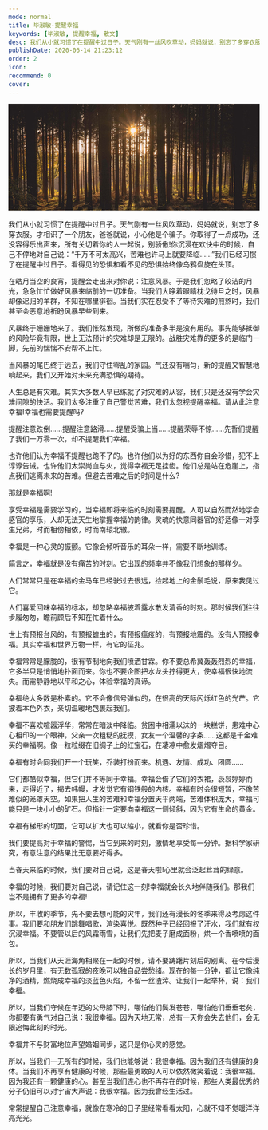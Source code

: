 ```yaml
---
mode: normal
title: 毕淑敏-提醒幸福
keywords: [毕淑敏, 提醒幸福, 散文]
desc: 我们从小就习惯了在提醒中过日子。天气刚有一丝风吹草动，妈妈就说，别忘了多穿衣服。才相识了一个朋友，爸爸就说，小心他是个骗子。
publishDate: 2020-06-14 21:23:12
order: 2
icon: 
recommend: 0
cover: 
---
```


![演示图片](./inner/3.jpg)

我们从小就习惯了在提醒中过日子。天气刚有一丝风吹草动，妈妈就说，别忘了多穿衣服。才相识了一个朋友，爸爸就说，小心他是个骗子。你取得了一点成功，还没容得乐出声来，所有关切着你的人一起说，别骄傲!你沉浸在欢快中的时候，自己不停地对自己说：“千万不可太高兴，苦难也许马上就要降临……”我们已经习惯了在提醒中过日子。看得见的恐惧和看不见的恐惧始终像乌鸦盘旋在头顶。

在皓月当空的良宵，提醒会走出来对你说：注意风暴。于是我们忽略了皎洁的月光，急急忙忙做好风暴来临前的一切准备。当我们大睁着眼睛枕戈待旦之时，风暴却像迟归的羊群，不知在哪里徘徊。当我们实在忍受不了等待灾难的煎熬时，我们甚至会恶意地祈盼风暴早些到来。

风暴终于姗姗地来了。我们怅然发现，所做的准备多半是没有用的。事先能够抵御的风险毕竟有限，世上无法预计的灾难却是无限的。战胜灾难靠的更多的是临门一脚，先前的惴惴不安帮不上忙。

当风暴的尾巴终于远去，我们守住零乱的家园。气还没有喘匀，新的提醒又智慧地响起来，我们又开始对未来充满恐惧的期待。

人生总是有灾难。其实大多数人早已练就了对灾难的从容，我们只是还没有学会灾难间隙的快活。我们太多注重了自己警觉苦难，我们太忽视提醒幸福。请从此注意幸福!幸福也需要提醒吗?

提醒注意跌倒……提醒注意路滑……提醒受骗上当……提醒荣辱不惊……先哲们提醒了我们一万零一次，却不提醒我们幸福。

也许他们认为幸福不提醒也跑不了的。也许他们以为好的东西你自会珍惜，犯不上谆谆告诫。也许他们太崇尚血与火，觉得幸福无足挂齿。他们总是站在危崖上，指点我们逃离未来的苦难。但避去苦难之后的时间是什么?

那就是幸福啊!

享受幸福是需要学习的，当幸福即将来临的时刻需要提醒。人可以自然而然地学会感官的享乐，人却无法天生地掌握幸福的韵律。灵魂的快意同器官的舒适像一对孪生兄弟，时而相傍相依，时而南辕北辙。

幸福是一种心灵的振颤。它像会倾听音乐的耳朵一样，需要不断地训练。

简言之，幸福就是没有痛苦的时刻。它出现的频率并不像我们想象的那样少。

人们常常只是在幸福的金马车已经驶过去很远，捡起地上的金鬃毛说，原来我见过它。

人们喜爱回味幸福的标本，却忽略幸福披着露水散发清香的时刻。那时候我们往往步履匆匆，瞻前顾后不知在忙着什么。

世上有预报台风的，有预报蝗虫的，有预报瘟疫的，有预报地震的。没有人预报幸福。其实幸福和世界万物一样，有它的征兆。

幸福常常是朦胧的，很有节制地向我们喷洒甘霖。你不要总希冀轰轰烈烈的幸福，它多半只是悄悄地扑面而来。你也不要企图把水龙头拧得更大，使幸福很快地流失。而需静静地以平和之心，体验幸福的真谛。

幸福绝大多数是朴素的。它不会像信号弹似的，在很高的天际闪烁红色的光芒。它披着本色外衣，亲切温暖地包裹起我们。

幸福不喜欢喧嚣浮华，常常在暗淡中降临。贫困中相濡以沫的一块糕饼，患难中心心相印的一个眼神，父亲一次粗糙的抚摸，女友一个温馨的字条……这都是千金难买的幸福啊。像一粒粒缀在旧绸子上的红宝石，在凄凉中愈发熠熠夺目。

幸福有时会同我们开一个玩笑，乔装打扮而来。机遇、友情、成功、团圆……

它们都酷似幸福，但它们并不等同于幸福。幸福会借了它们的衣裙，袅袅婷婷而来，走得近了，揭去帏幔，才发觉它有钢铁般的内核。幸福有时会很短暂，不像苦难似的笼罩天空。如果把人生的苦难和幸福分置天平两端，苦难体积庞大，幸福可能只是一块小小的矿石。但指针一定要向幸福这一侧倾斜，因为它有生命的黄金。

幸福有梯形的切面，它可以扩大也可以缩小，就看你是否珍惜。

我们要提高对于幸福的警惕，当它到来的时刻，激情地享受每一分钟。据科学家研究，有意注意的结果比无意要好得多。

当春天来临的时候，我们要对自己说，这是春天啦!心里就会泛起茸茸的绿意。

幸福的时候，我们要对自己说，请记住这一刻!幸福就会长久地伴随我们。那我们岂不是拥有了更多的幸福!

所以，丰收的季节，先不要去想可能的灾年，我们还有漫长的冬季来得及考虑这件事。我们要和朋友们跳舞唱歌，渲染喜悦。既然种子已经回报了汗水，我们就有权沉浸幸福。不要管以后的风霜雨雪，让我们先把麦子磨成面粉，烘一个香喷喷的面包。

所以，当我们从天涯海角相聚在一起的时候，请不要踌躇片刻后的别离。在今后漫长的岁月里，有无数孤寂的夜晚可以独自品尝愁绪。现在的每一分钟，都让它像纯净的酒精，燃烧成幸福的淡蓝色火焰，不留一丝渣滓。让我们一起举杯，说：我们幸福。

所以，当我们守候在年迈的父母膝下时，哪怕他们鬓发苍苍，哪怕他们垂垂老矣，你都要有勇气对自己说：我很幸福。因为天地无常，总有一天你会失去他们，会无限追悔此刻的时光。

幸福并不与财富地位声望婚姻同步，这只是你心灵的感觉。

所以，当我们一无所有的时候，我们也能够说：我很幸福。因为我们还有健康的身体。当我们不再享有健康的时候，那些最勇敢的人可以依然微笑着说：我很幸福。因为我还有一颗健康的心。甚至当我们连心也不再存在的时候，那些人类最优秀的分子仍旧可以对宇宙大声说：我很幸福。因为我曾经生活过。

常常提醒自己注意幸福，就像在寒冷的日子里经常看看太阳，心就不知不觉暖洋洋亮光光。
